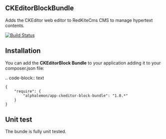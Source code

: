 CKEditorBlockBundle
-------------------

Adds the CKEditor web editor to RedKiteCms CMS to manage hypertext contents.

[![Build Status](https://secure.travis-ci.org/alphalemon/CKEditorBlockBundle.png)](http://travis-ci.org/alphalemon/CKEditorBlockBundle)

Installation
------------

You can add the **CKEditorBlock Bundle** to your application adding it to your composer.json
file:

.. code-block:: text

    {
        "require": {
            "alphalemon/app-ckeditor-block-bundle": "1.0.*"
        }
    }

Unit test
---------

The bunde is fully unit tested.
